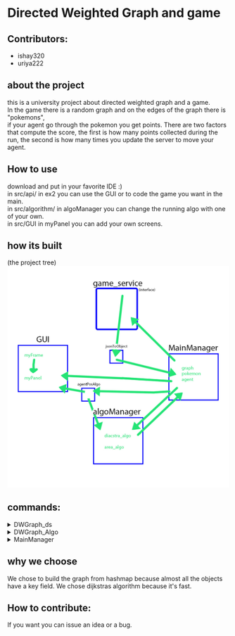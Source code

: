# Directed Weighted Graph and game

## Contributors:
* ishay320
* uriya222

## about the project
this is a university project about directed weighted graph and a game.  
In the game there is a random graph and on the edges of the graph there is "pokemons",  
 if your agent go through the pokemon you get points.
There are two factors that compute the score, the first is how many points collected during the run, 
 the second is how many times you update the server to move your agent.  

## How to use
download and put in your favorite IDE :)  
in src/api/ in ex2 you can use the GUI or to code the game you want in the main.  
in src/algorithm/ in algoManager you can change the running algo with one of your own.  
in src/GUI in myPanel you can add your own screens.

## how its built
 (the project tree)  
![project tree](/gameAssets/project_tree.jpg)

## commands:
<details>
  <summary>DWGraph_ds</summary>
  
  ```java
DWGraph_DS(directed_weighted_graph graph_ds); //copy constructor
DWGraph_DS();//constuctor
node_data getNode(int key);//return the node_data by the node_id, null if none
edge_data getEdge(int src, int dest); //returns the data of the edge (src,dest), null if none
void addNode(node_data n); //adds a new node to the graph with the given node_data
void connect(int src, int dest, double w); //Connects an edge with weight w between node src to node dest
Collection<node_data> getV(); //returns a pointer (shallow copy) for the collection representing all the nodes in the graph
Collection<edge_data> getE(int node_id); //method returns a pointer (shallow copy) for the collection representing all the edges getting out of the given node (all the edges starting (source) at the given node)
node_data removeNode(int key); //Deletes the node (with the given ID) from the graph
edge_data removeEdge(int src, int dest); //Deletes the edge from the graph
int nodeSize(); // returns the number of vertices (nodes) in the graph
int edgeSize(); // returns the number of edges
int getMC(); // returns the Modify Count 
boolean equals(Object o); //return if equals

  ```
  </details>

  <details>
 
   <summary>DWGraph_Algo</summary>
   
   ```java
 DWGraph_Algo();//constuctor
 void init(directed_weighted_graph g); //init the graph on which this set of algorithms operates on
 directed_weighted_graph getGraph(); //return the underlying graph of which this class works
 directed_weighted_graph copy(); //compute a deep copy of this weighted graph
 boolean isConnected(); //returns true if and only if there is a valid path from each node to each other node
 double shortestPathDist(int src, int dest); //returns the length of the shortest path between src to dest
 List<node_data> shortestPath(int src, int dest); //returns the the shortest path between src to dest - as an ordered List of nodes
 boolean save(String file); //saves this weighted directed graph to the given file name in JSON format using GSON
 boolean load(String file); //This method load a graph to this graph algorithm from a file
 boolean equals(Object o); //return if equals
   ```
 </details>
 
  <details>
 
   <summary>MainManager</summary>
   
   ```java
 MainManager();//empty constructor for integration
MainManager(int scenario); //constructor by level
MainManager(game_service game); //constructor by pointer to game
boolean startup(int level); //startup command for integration
gameInfoInterface getGameInfo(); //return the game info object
boolean addAgent(int start_node); //adding agent to the list of agent, and to the server
HashMap<Integer,AgentsInterface> getAgentList(); //return Hashmap of the agents
List<PokemonInterface> getPokemonList(); //return list with all the pokemons
String getServerGameInfo(); //return the server info
directed_weighted_graph getGraph(); //return the graph
void ConvertGeoToEdge(); //convert all location in the list of pokemons to edge data
long chooseNextEdge(int id, int next_node); //this method choose the next destination to to the agents
game_service getGame(); //return game_service object of the server
long timeToEnd(); //return time to end of the game
long lastMove(int id); //return the time of the choose next edge of the given agent
long getLast_move(); //return the time of the choose next edge of the server
void move(); //this method telling the server to make a move and update the client
long getLast_update(); //return the last update to the client by move command 
long startGame(); //start the game command to the server return the time started
long StopGame(); //stop the game
boolean isRunning(); //return if running
boolean login(long id); //send the server the id

   ```
 </details>

## why we choose
We chose to build the graph from hashmap because almost all the objects
 have a key field.
We chose dijkstras algorithm because it's fast.


## How to contribute:
 If you want you can issue an idea or a bug. 
